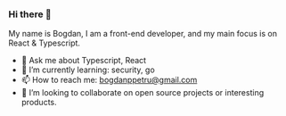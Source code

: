 ### Hi there 👋

My name is Bogdan, I am a front-end developer, and my main focus is on React & Typescript.


- 💬 Ask me about Typescript, React
- 🌱 I’m currently learning: security, go
- 📫 How to reach me: bogdanppetru@gmail.com
- 👯 I’m looking to collaborate on open source projects or interesting products.

